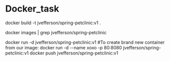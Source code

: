 # Docker_task
docker build -t jvefferson/spring-petclinic:v1 .


docker images | grep jvefferson/spring-petclinic


docker run -d jvefferson/spring-petclinic:v1
#To create brand new container from our image:
docker run -d --name xoxo -p 80:8080 jvefferson/spring-petclinic:v1
docker push jvefferson/spring-petclinic:v1
